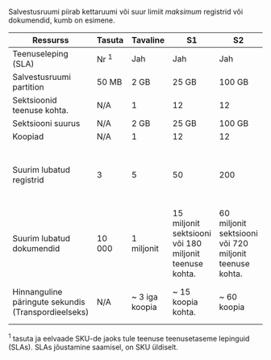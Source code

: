 Salvestusruumi piirab kettaruumi või suur limiit *maksimum* registrid või dokumendid, kumb on esimene. 

Ressurss|Tasuta|Tavaline|S1|S2|S3 |S3 HD
---|---|---|---|----|---|----
Teenuseleping (SLA)|Nr <sup>1</sup> |Jah |Jah  |Jah |Jah |Jah
Salvestusruumi partition|50 MB |2 GB|25 GB|100 GB|200 GB|200 GB
Sektsioonid teenuse kohta.|N/A|1|12|12|12|3
Sektsiooni suurus|N/A|2 GB|25 GB|100 GB|200 GB |200 GB
Koopiad|N/A|1|12|12|12|12
Suurim lubatud registrid|3|5|50|200|200|1000 eurot sektsiooni või 3000 teenuse kohta.
Suurim lubatud dokumendid|10 000|1 miljonit|15 miljonit sektsiooni või 180 miljonit teenuse kohta. |60 miljonit sektsiooni või 720 miljonit teenuse kohta. |120 miljonit partition või 1,4 miljardit teenuse kohta.|1 miljonit kohta indeks või 200 miljoni partition |
Hinnanguline päringute sekundis (Transpordieelseks)|N/A|~ 3 iga koopia|~ 15 koopia kohta.|~ 60 koopia|~ 60 koopia euro kohta.|> 60 koopia euro kohta.

<sup>1</sup> tasuta ja eelvaade SKU-de jaoks tule teenuse teenusetaseme lepinguid (SLAs). SLAs jõustamine saamisel, on SKU üldiselt.